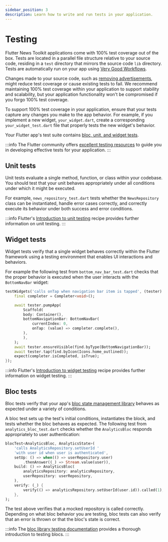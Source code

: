 ```yaml
---
sidebar_position: 3
description: Learn how to write and run tests in your application.
---
```


# Testing

Flutter News Toolkit applications come with 100% test coverage out of the box. Tests are located in a parallel file structure relative to your source code, residing in a `test` directory that mirrors the source code `lib` directory. Tests are automatically run on your app using [Very Good Workflows](https://github.com/VeryGoodOpenSource/very_good_workflows).

Changes made to your source code, such as [removing advertisements](/project_configuration/ads#remove-ads), might reduce test coverage or cause existing tests to fail. We recommend maintaining 100% test coverage within your application to support stability and scalability, but your application functionality won't be compromised if you forgo 100% test coverage.

To support 100% test coverage in your application, ensure that your tests capture any changes you make to the app behavior. For example, if you implement a new widget, `your_widget.dart`, create a corresponding `your_widget_test.dart` file that properly tests the new widget's behavior.

Your Flutter app's test suite contains [bloc, unit, and widget tests](https://docs.flutter.dev/testing).

:::info
The Flutter community offers [excellent testing resources](https://verygood.ventures/blog/flutter-testing-resources) to guide you in developing effective tests for your application.
:::

## Unit tests

Unit tests evaluate a single method, function, or class within your codebase. You should test that your unit behaves appropriately under all conditions under which it might be executed.

For example, `news_repository_test.dart` tests whether the `NewsRepository` class can be instantiated, handle error cases correctly, and correctly execute its behavior under both success and error conditions.

:::info
Flutter's [Introduction to unit testing](https://docs.flutter.dev/cookbook/testing/unit/introduction) recipe provides further information on unit testing.
:::

## Widget tests

Widget tests verify that a single widget behaves correctly within the Flutter framework using a testing environment that enables UI interactions and behaviors.

For example the following test from `bottom_nav_bar_test.dart` checks that the proper behavior is executed when the user interacts with the `BottomNavBar` widget:

```dart
testWidgets('calls onTap when navigation bar item is tapped', (tester) async {
    final completer = Completer<void>();

    await tester.pumpApp(
        Scaffold(
        body: Container(),
        bottomNavigationBar: BottomNavBar(
            currentIndex: 0,
            onTap: (value) => completer.complete(),
        ),
        ),
    );
    await tester.ensureVisible(find.byType(BottomNavigationBar));
    await tester.tap(find.byIcon(Icons.home_outlined));
    expect(completer.isCompleted, isTrue);
});
```

:::info
Flutter's [Introduction to widget testing](https://docs.flutter.dev/cookbook/testing/widget/introduction) recipe provides further information on widget testing.
:::

## Bloc tests

Bloc tests verify that your app's [bloc state management library](https://bloclibrary.dev) behaves as expected under a variety of conditions.

A bloc test sets up the test's initial conditions, instantiates the block, and tests whether the bloc behaves as expected. The following test from `analytics_bloc_test.dart` checks whether the `AnalyticsBloc` responds appropriately to user authentication:

```dart
blocTest<AnalyticsBloc, AnalyticsState>(
    'calls AnalyticsRepository.setUserId '
    'with user id when user is authenticated',
    setUp: () => when(() => userRepository.user)
        .thenAnswer((_) => Stream.value(user)),
    build: () => AnalyticsBloc(
        analyticsRepository: analyticsRepository,
        userRepository: userRepository,
    ),
    verify: (_) {
        verify(() => analyticsRepository.setUserId(user.id)).called(1);
    },
);
```

The test above verifies that a mocked repository is called correctly. Depending on what bloc behavior you are testing, bloc tests can also verify that an error is thrown or that the bloc's state is correct.

:::info
The [bloc library testing documentation](https://bloclibrary.dev/#/testing) provides a thorough introduction to testing blocs.
:::
